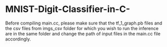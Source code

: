 # MNIST-Digit-Classifier-in-C-  
Before compiling main.cc, please make sure that the tf_1_graph.pb files and the csv files from imgs_csv folder for which you wish to run the inference are in the same folder and change the path of input files in the main.cc file accordingly. 
